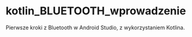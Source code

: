 # kotlin_BLUETOOTH_wprowadzenie
Pierwsze kroki z Bluetooth w Android Studio, z wykorzystaniem Kotlina.
